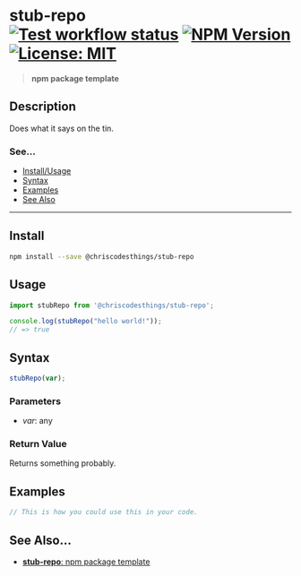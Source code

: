 # stub-repo <br> [![Test workflow status](https://github.com/ChrisCodesThings/stub-repo/actions/workflows/test.yml/badge.svg)](../../actions/workflows/test.yml) [![NPM Version](https://img.shields.io/npm/v/@chriscodesthings/stub-repo)](https://www.npmjs.com/package/@chriscodesthings/stub-repo) [![License: MIT](https://img.shields.io/badge/License-MIT-blue.svg)](https://opensource.org/licenses/MIT)

> **npm package template**

## Description

Does what it says on the tin.

### See...
- [Install/Usage](#install "Install and Usage")
- [Syntax](#syntax "Syntax")
- [Examples](#examples "Examples")
- [See Also](#see-also "See Also")

---

## Install

```sh
npm install --save @chriscodesthings/stub-repo
```

## Usage

```js
import stubRepo from '@chriscodesthings/stub-repo';

console.log(stubRepo("hello world!"));
// => true
```

## Syntax

```js
stubRepo(var);
```

### Parameters

- *var*: any

### Return Value

Returns something probably.

## Examples

```js
// This is how you could use this in your code. 
```

## See Also...

- [**stub-repo**: npm package template](https://github.com/ChrisCodesThings/stub-repo "npm package template")